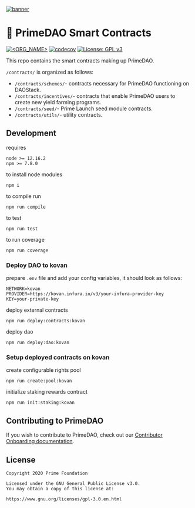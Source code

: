 [![banner](https://i.ibb.co/BqjcRGG/Prime-DAO-Github-Contracts-Banner.png)](https://primedao.eth.link/#/)

# 🤖 PrimeDAO Smart Contracts
[![<ORG_NAME>](https://circleci.com/gh/PrimeDAO/contracts.svg?style=svg)](https://app.circleci.com/pipelines/github/PrimeDAO)
[![codecov](https://codecov.io/gh/PrimeDAO/contracts/branch/main/graph/badge.svg?token=BG6I17TXEL)](https://codecov.io/gh/PrimeDAO/contracts)
[![License: GPL v3](https://img.shields.io/badge/License-GPLv3-blue.svg)](https://www.gnu.org/licenses/gpl-3.0)


This repo contains the smart contracts making up PrimeDAO.

`/contracts/` is organized as follows:

- `/contracts/schemes/`- contracts necessary for PrimeDAO functioning on DAOStack.
- `/contracts/incentives/`- contracts that enable PrimeDAO users to create new yield farming programs.
- `/contracts/seed/`- Prime Launch seed module contracts.
- `/contracts/utils/`- utility contracts.

## Development

requires 

```
node >= 12.16.2
npm >= 7.8.0
````

to install node modules

```
npm i
```

to compile run
```
npm run compile
```

to test
```
npm run test
```

to run coverage
```
npm run coverage
```

### Deploy DAO to kovan

prepare `.env` file and add your config variables, it should look as follows:
```
NETWORK=kovan
PROVIDER=https://kovan.infura.io/v3/your-infura-provider-key
KEY=your-private-key
```

deploy external contracts
```
npm run deploy:contracts:kovan
```

deploy dao
```
npm run deploy:dao:kovan
```

### Setup deployed contracts on kovan

create configurable rights pool
```
npm run create:pool:kovan
```

initialize staking rewards contract  
```
npm run init:staking:kovan
```

## Contributing to PrimeDAO
If you wish to contribute to PrimeDAO, check out our [Contributor Onboarding documentation](https://docs.primedao.io/primedao/call-for-contributors).

## License
```
Copyright 2020 Prime Foundation

Licensed under the GNU General Public License v3.0.
You may obtain a copy of this license at:

https://www.gnu.org/licenses/gpl-3.0.en.html

```
